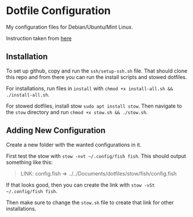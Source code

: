 # Dotfile Configuration

My configuration files for Debian/Ubuntu/Mint Linux.

Instruction taken from [here](https://gruby.medium.com/dotfile-how-to-manage-and-sync-with-git-gnu-stow-6beada1529ea)

## Installation

To set up github, copy and run the `ssh/setup-ssh.sh` file. That should clone this repo and from there you can run the install scripts and stowed dotfiles. 

For installations, run files in `install` with `chmod +x install-all.sh && ./install-all.sh`. 

For stowed dotfiles, install stow `sudo apt install stow`. 
Then navigate to the `stow` directory and run `chmod +x stow.sh && ./stow.sh`. 

## Adding New Configuration

Create a new folder with the wanted configurations in it. 

First test the stow with `stow -nvt ~/.config/fish fish`. This should output something like this: 

> LINK: config.fish => ../../Documents/dotfiles/stow/fish/config.fish

If that looks good, then you can create the link with `stow -vSt ~/.config/fish fish`. 

Then make sure to change the `stow.sh` file to create that link for other installations. 
